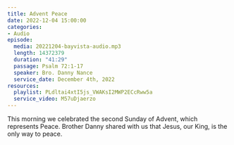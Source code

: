 ```yaml
---
title: Advent Peace
date: 2022-12-04 15:00:00
categories:
- Audio
episode:
  media: 20221204-bayvista-audio.mp3
  length: 14372379
  duration: "41:29"
  passage: Psalm 72:1-17
  speaker: Bro. Danny Nance
  service_date: December 4th, 2022
resources:
  playlist: PLdltai4xtI5js_VWAKsI2MWP2ECcRww5a
  service_video: M57uDjaerzo
---
```

This morning we celebrated the second Sunday of Advent, which represents Peace.  Brother Danny shared with us that Jesus, our King, is the only way to peace.  